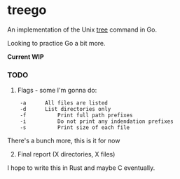 # treego

An implementation of the Unix [tree](https://linux.die.net/man/1/tree) command in Go.

Looking to practice Go a bit more.

**Current WIP**

### TODO


1. Flags - some I'm gonna do:

```	--help
	-a 	    All files are listed
	-d 	    List directories only
	-f          Print full path prefixes
	-i          Do not print any indendation prefixes
	-s          Print size of each file
```

There's a bunch more, this is it for now

2. Final report (X directories, X files)

I hope to write this in Rust and maybe C eventually.
